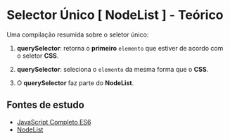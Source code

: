 # Selector Único [ NodeList ] - Teórico
Uma compilação resumida sobre o seletor único:

1. **querySelector**: retorna o **primeiro** ``elemento`` que estiver de acordo com o seletor **CSS**.

2. **querySelector**: seleciona o ``elemento`` da mesma forma que o **CSS**.

3. O **querySelector** faz parte do **NodeList**.

## Fontes de estudo
- [JavaScript Completo ES6](https://www.origamid.com/curso/javascript-completo-es6/0303-selecao-de-elementos-1)
- [NodeList](https://developer.mozilla.org/pt-BR/docs/Web/API/NodeList)
